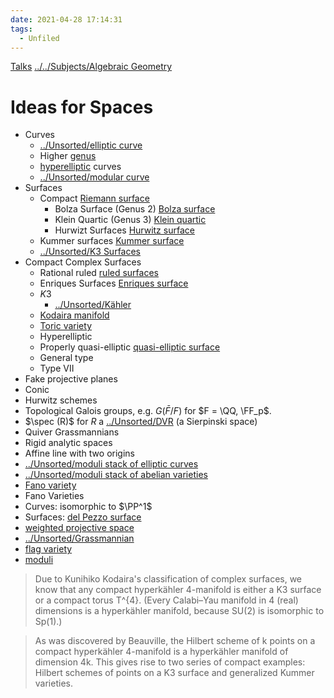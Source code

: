```yaml
---
date: 2021-04-28 17:14:31
tags: 
  - Unfiled
---
```


[Talks](../../00_Talks%20Index.md)
[../../Subjects/Algebraic Geometry](../../Subjects/Algebraic%20Geometry.md)

# Ideas for Spaces

- Curves
  - [../Unsorted/elliptic curve](../Unsorted/elliptic%20curve.md)
  - Higher [genus](genus)
  - [hyperelliptic](hyperelliptic) curves
  - [../Unsorted/modular curve](../Unsorted/modular%20curve.md)
- Surfaces
  - Compact [Riemann surface](Riemann%20surface)
    - Bolza Surface (Genus 2) [Bolza surface](Bolza%20surface)
    - Klein Quartic (Genus 3) [Klein quartic](Klein%20quartic)
    - Hurwizt Surfaces [Hurwitz surface](Hurwitz%20surface)
  - Kummer surfaces [Kummer surface](Kummer%20surface)
  - [../Unsorted/K3 Surfaces](../Unsorted/K3%20Surfaces.md)
- Compact Complex Surfaces
  - Rational ruled [ruled surfaces](ruled%20surfaces)
  - Enriques Surfaces [Enriques surface](Enriques%20surface)
  - $K3$
    - [../Unsorted/Kähler](../Unsorted/Kähler.md)
  - [Kodaira manifold](Kodaira%20manifold)
  - [Toric variety](Toric%20variety)
  - Hyperelliptic
  - Properly quasi-elliptic [quasi-elliptic surface](quasi-elliptic%20surface)
  - General type
  - Type VII
- Fake projective planes 
- Conic
- Hurwitz schemes
- Topological Galois groups, e.g. $G(\bar F /F )$ for $F = \QQ, \FF_p$.
- $\spec (R)$ for $R$ a [../Unsorted/DVR](../Unsorted/DVR.md) (a Sierpinski space)
- Quiver Grassmannians
- Rigid analytic spaces
- Affine line with two origins
- [../Unsorted/moduli stack of elliptic curves](../Unsorted/moduli%20stack%20of%20elliptic%20curves.md)
- [../Unsorted/moduli stack of abelian varieties](../Unsorted/moduli%20stack%20of%20abelian%20varieties.md)
- [Fano variety](Fano%20variety)
- Fano Varieties
 - Curves: isomorphic to $\PP^1$
 - Surfaces: [del Pezzo surface](del%20Pezzo%20surface)
- [weighted projective space](weighted%20projective%20space)
- [../Unsorted/Grassmannian](../Unsorted/Grassmannian.md)
- [flag variety](flag%20variety)
- [moduli](../Unsorted/moduli%20space.md)


> Due to Kunihiko Kodaira's classification of complex surfaces, we know that any compact hyperkähler 4-manifold is either a K3 surface or a compact torus T^{4}. (Every Calabi–Yau manifold in 4 (real) dimensions is a hyperkähler manifold, because SU(2) is isomorphic to Sp(1).)

> As was discovered by Beauville, the Hilbert scheme of k points on a compact hyperkähler 4-manifold is a hyperkähler manifold of dimension 4k. This gives rise to two series of compact examples: Hilbert schemes of points on a K3 surface and generalized Kummer varieties.
